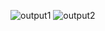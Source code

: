 ![output1](https://user-images.githubusercontent.com/32435460/90679346-b20e9e00-e268-11ea-949c-933dfac2bf9c.png)
![output2](https://user-images.githubusercontent.com/32435460/90679377-bdfa6000-e268-11ea-8d0d-8b5790bbf4f9.png)
